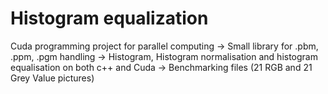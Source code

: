 # Histogram equalization 
Cuda programming project for parallel computing
-> Small library for .pbm, .ppm, .pgm handling
-> Histogram, Histogram normalisation and histogram equalisation on both c++ and Cuda
-> Benchmarking files (21 RGB and 21 Grey Value pictures)


